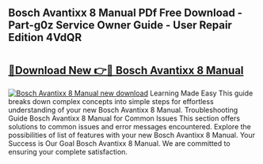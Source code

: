 ## Bosch Avantixx 8 Manual PDf Free Download - Part-g0z Service Owner Guide - User Repair Edition 4VdQR

# <h2><a href="http://cf19640.oget.top/?id=Bosch+Avantixx+8+Manual">🔗Download New 👉🔴 Bosch Avantixx 8 Manual</a></h2>

[![Bosch Avantixx 8 Manual new download](https://i.imgur.com/5g1atiW.png)](http://cf19640.oget.top/?id=Bosch+Avantixx+8+Manual)
Learning Made Easy This guide breaks down complex concepts into simple steps for effortless understanding of your new Bosch Avantixx 8 Manual. Troubleshooting Guide Bosch Avantixx 8 Manual for Common Issues This section offers solutions to common issues and error messages encountered. Explore the possibilities of list of features with your new Bosch Avantixx 8 Manual. Your Success is Our Goal Bosch Avantixx 8 Manual. We are committed to ensuring your complete satisfaction.

